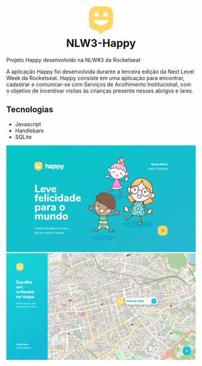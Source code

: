 <h1 align="center">
  <img src="/public/images/logo-icon.png"/><br>
  NLW3-Happy
</h1>

Projeto Happy desenvolvido na NLW#3 da Rocketseat

A aplicação Happy foi desenvolvida durante a terceira edição da Next Level Week da Rocketseat. Happy consiste em uma aplicação para encontrar, cadastrar e comunicar-se com Serviços de Acolhimento Institucional, com o objetivo de incentivar visitas às crianças presente nesses abrigos e lares.

## Tecnologias

  - Javascript
  - Handlebars
  - SQLite

<p align="center">
<img src="/public/images/hapythumb.jpg"/>
<img src="public/images/happythumb.jpg"/>
</p>
